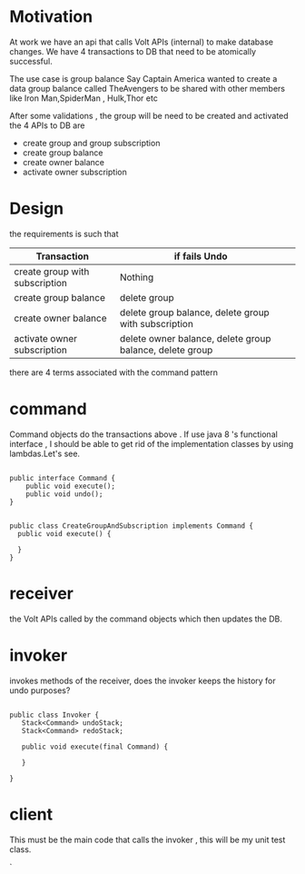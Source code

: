 # Motivation
At work we have an api that calls Volt APIs (internal) to make database changes.
We have 4 transactions to DB that need to be atomically successful.

The use case is group balance
Say Captain America wanted to create a data group balance called TheAvengers to be shared with other members like Iron Man,SpiderMan , Hulk,Thor etc

After some validations , the group will be need to be created and activated
the 4 APIs to DB are 

- create group and group subscription
- create group balance
- create owner balance
- activate owner subscription



# Design

the requirements is such that 

| Transaction                         | if fails  Undo                                           |     |
| ------------------------------------|----------------------------------------------------------|-----|
| create group with subscription      | Nothing                                                  |     |
| create group balance                | delete group                                             |     |
| create owner balance                | delete group balance, delete group with subscription     |     |
| activate owner subscription         | delete owner balance, delete group balance, delete group |     |

there are 4 terms associated with the command pattern

# command
  Command objects do the transactions above . If use java 8 's functional interface , I should be able to get rid of the implementation classes by using lambdas.Let's see. 
  
```

public interface Command {
    public void execute();
    public void undo();        
}

```

```

public class CreateGroupAndSubscription implements Command {
  public void execute() {
     
  }
}

```

  
# receiver
  the Volt APIs called by the command objects which then updates the DB.

# invoker
  invokes methods of the receiver, does the invoker keeps the history for undo purposes?
  
  ```
  
  public class Invoker {
     Stack<Command> undoStack;
     Stack<Command> redoStack;
     
     public void execute(final Command) {
     
     }
  
  }
  
  ```
  

# client
  This must be the main code that calls the invoker , this will be my unit test class.

`
